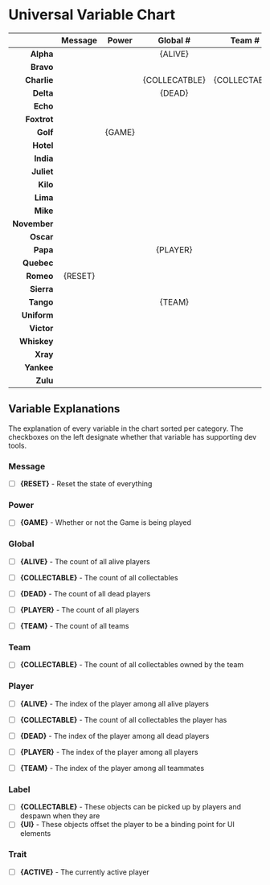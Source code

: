 # Universal Variable Chart

|              | Message | Power  | Global #      | Team #        | Player#       | Label         | Trait    |
| ---:         | :---:   | :---:  | :---:         | :---:         | :---:         | :---:         | :---:    |
| **Alpha**    |         |        | {ALIVE}       |               | {ALIVE}       |               | {ACTIVE} |
| **Bravo**    |         |        |               |               |               |               |          |
| **Charlie**  |         |        | {COLLECATBLE} | {COLLECTABLE} | {COLLECTABLE} | {COLLECTABLE} |          |
| **Delta**    |         |        | {DEAD}        |               | {DEAD}        |               |          |
| **Echo**     |         |        |               |               |               |               |          |
| **Foxtrot**  |         |        |               |               |               |               |          |
| **Golf**     |         | {GAME} |               |               |               |               |          |
| **Hotel**    |         |        |               |               |               |               |          |
| **India**    |         |        |               |               |               |               |          |
| **Juliet**   |         |        |               |               |               |               |          |
| **Kilo**     |         |        |               |               |               |               |          |
| **Lima**     |         |        |               |               |               |               |          |
| **Mike**     |         |        |               |               |               |               |          |
| **November** |         |        |               |               |               |               |          |
| **Oscar**    |         |        |               |               |               |               |          |
| **Papa**     |         |        | {PLAYER}      |               | {PLAYER}      |               |          |
| **Quebec**   |         |        |               |               |               |               |          |
| **Romeo**    | {RESET} |        |               |               |               |               |          |
| **Sierra**   |         |        |               |               |               |               |          |
| **Tango**    |         |        | {TEAM}        |               | {TEAM}        |               |          |
| **Uniform**  |         |        |               |               |               |               |          |
| **Victor**   |         |        |               |               |               |               |          |
| **Whiskey**  |         |        |               |               |               |               |          |
| **Xray**     |         |        |               |               |               | {UI}          |          |
| **Yankee**   |         |        |               |               |               |               |          |
| **Zulu**     |         |        |               |               |               |               |          |


## Variable Explanations

The explanation of every variable in the chart sorted per category. The
checkboxes on the left designate whether that variable has supporting dev tools.

### Message
 - [ ] **{RESET}** - Reset the state of everything


### Power
 - [ ] **{GAME}** - Whether or not the Game is being played


### Global #
 - [ ] **{ALIVE}** - The count of all alive players
 - [ ] **{COLLECTABLE}** - The count of all collectables
 - [ ] **{DEAD}** - The count of all dead players
 - [ ] **{PLAYER}** - The count of all players
 - [ ] **{TEAM}** - The count of all teams


### Team #
 - [ ] **{COLLECTABLE}** - The count of all collectables owned by the team


### Player #
 - [ ] **{ALIVE}** - The index of the player among all alive players
 - [ ] **{COLLECTABLE}** - The count of all collectables the player has
 - [ ] **{DEAD}** - The index of the player among all dead players
 - [ ] **{PLAYER}** - The index of the player among all players
 - [ ] **{TEAM}** - The index of the player among all teammates


### Label
 - [ ] **{COLLECTABLE}** - These objects can be picked up by players and despawn when they are
 - [ ] **{UI}** - These objects offset the player to be a binding point for UI elements

### Trait
 - [ ] **{ACTIVE}** - The currently active player
